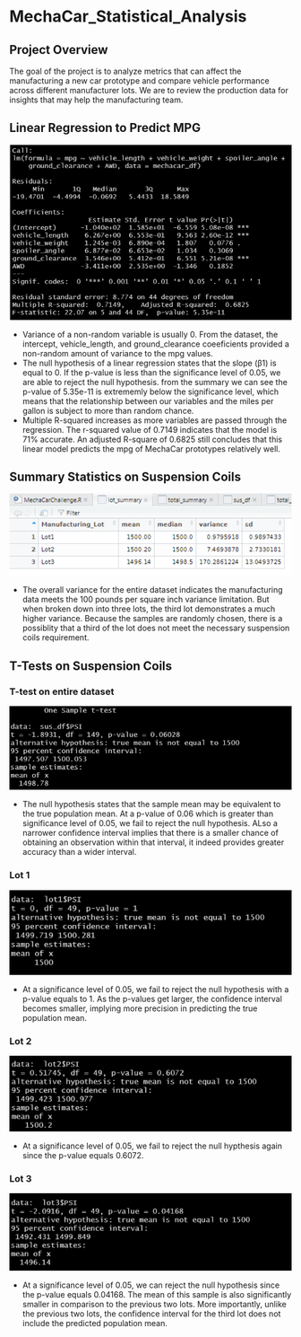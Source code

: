# MechaCar_Statistical_Analysis
## Project Overview
The goal of the project is to analyze metrics that can affect the manufacturing a new car prototype and compare vehicle performance across different manufacturer lots. We are to review the production data for insights that may help the manufacturing team.

## Linear Regression to Predict MPG
![](https://github.com/echoqshen/MechaCar_Statistical_Analysis/blob/main/output%20from%20the%20linear%20regression.png)
* Variance of a non-random variable is usually 0. From the dataset, the intercept, vehicle_length, and ground_clearance coeeficients provided a non-random amount of variance to the mpg values.
* The null hypothesis of a linear regression states that the slope (β1) is equal to 0. If the p-value is less than the significance level of 0.05, we are able to reject the null hypothesis. from the summary we can see the p-value of 5.35e-11 is extrememly below the significance level, which means that the relationship between our variables and the miles per gallon is subject to more than random chance.
* Multiple R-squared increases as more variables are passed through the regression. The r-squared value of 0.7149 indicates that the model is 71% accurate. An adjusted R-square of 0.6825 still concludes that this linear model predicts the mpg of MechaCar prototypes relatively well.

## Summary Statistics on Suspension Coils
![](https://github.com/echoqshen/MechaCar_Statistical_Analysis/blob/main/Summary%20Statistics%20on%20Suspension%20Coils.png)
* The overall variance for the entire dataset indicates the manufacturing data meets the 100 pounds per square inch variance limitation. But when broken down into three lots, the third lot demonstrates a much higher variance. Because the samples are randomly chosen, there is a possiblity that a third of the lot does not meet the necessary suspension coils requirement.

## T-Tests on Suspension Coils
### T-test on entire dataset
![](https://github.com/echoqshen/MechaCar_Statistical_Analysis/blob/main/d3ttest.png)
* The null hypothesis states that the sample mean may be equivalent to the true population mean. At a p-value of 0.06 which is greater than  significance level of 0.05, we fail to reject the null hypothesis. ALso a narrower confidence interval implies that there is a smaller chance of obtaining an observation within that interval, it indeed provides greater accuracy than a wider interval.

### Lot 1
![](https://github.com/echoqshen/MechaCar_Statistical_Analysis/blob/main/lot1.png)
* At a significance level of 0.05, we fail to reject the null hypothesis with a p-value equals to 1. As the p-values get larger, the confidence interval becomes smaller, implying more precision in predicting the true population mean.

### Lot 2
![](https://github.com/echoqshen/MechaCar_Statistical_Analysis/blob/main/lot2.png)
* At a significance level of 0.05, we fail to reject the null hypthesis again since the p-value equals 0.6072.

### Lot 3
![](https://github.com/echoqshen/MechaCar_Statistical_Analysis/blob/main/lot3.png)
* At a significance level of 0.05, we can reject the null hypothesis since the p-value equals 0.04168. The mean of this sample is also significantly smaller in comparison to the previous two lots. More importantly, unlike the previous two lots, the confidence interval for the third lot does not include the predicted population mean.
